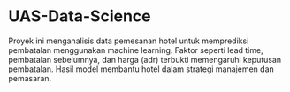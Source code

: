 # UAS-Data-Science
Proyek ini menganalisis data pemesanan hotel untuk memprediksi pembatalan menggunakan machine learning. Faktor seperti lead time, pembatalan sebelumnya, dan harga (adr) terbukti memengaruhi keputusan pembatalan. Hasil model membantu hotel dalam strategi manajemen dan pemasaran.
